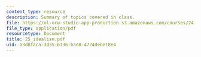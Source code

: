 ```yaml
---
content_type: resource
description: Summary of topics covered in class.
file: https://ol-ocw-studio-app-production.s3.amazonaws.com/courses/24-201-topics-in-the-history-of-philosophy-kant-fall-2005/a3d8faca3d35b136bae84724debe18e4_25_idealism.pdf
file_type: application/pdf
resourcetype: Document
title: 25_idealism.pdf
uid: a3d8faca-3d35-b136-bae8-4724debe18e4
---
```

